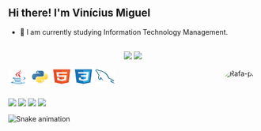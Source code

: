 ## Hi there! I'm Vinícius Miguel

- :seedling: I am currently studying Information Technology Management.

<br>
<div align="center">
   <img height="180em" src="https://github-readme-stats-git-masterrstaa-rickstaa.vercel.app/api?username=ViniciusMiguell&show_icons=true&theme=react&include_all_commits=true&count_private=true"/>
   <img height="180em" src="https://github-readme-stats-git-masterrstaa-rickstaa.vercel.app/api/top-langs/?username=ViniciusMiguell&layout=compact&langs_count=7&theme=react"/>
</div>
  
  <div style="display: inline_block"><br>
  <!--<img align="center" alt="Rafa-Js" height="30" width="40" src="https://raw.githubusercontent.com/devicons/devicon/master/icons/javascript/javascript-plain.svg">
  <img align="center" alt="Rafa-React" height="30" width="40" src="https://raw.githubusercontent.com/devicons/devicon/master/icons/react/react-original.svg">-->
  <img align="center" alt="JAVA" height="30" width="40" src="https://raw.githubusercontent.com/devicons/devicon/master/icons/java/java-original.svg">
  <img align="center" alt="PYTHON" height="30" width="40" src="https://raw.githubusercontent.com/devicons/devicon/master/icons/python/python-original.svg">
  <img align="center" alt="HTML" height="30" width="40" src="https://raw.githubusercontent.com/devicons/devicon/master/icons/html5/html5-original.svg">
  <img align="center" alt="CSS" height="30" width="40" src="https://raw.githubusercontent.com/devicons/devicon/master/icons/css3/css3-original.svg">
  <img align="center" alt="MYSQL" height="30" width="40" src="https://raw.githubusercontent.com/devicons/devicon/master/icons/mysql/mysql-original.svg">
  <!--<img align="right" alt="Vinicius-pic" height="150" style="border-radius:50px;" src="https://cdn.discordapp.com/attachments/802375742947328010/1060042271837393018/LEGION_on_Instagram____KAKASHI__wacom__wacombrJPG_1.png">-->
  <img align="right" alt="Rafa-pic" height="150" style="border-radius:50px;" src="https://media.discordapp.net/attachments/802376399079735296/1062138754187395163/KAKASHI_1.png">
</div>
</div>
  
  ##
  
  <div> 
  <a href="https://www.instagram.com/viniciusmiguellll/" target="_blank"><img src="https://img.shields.io/badge/-Instagram-%23E4405F?style=for-the-badge&logo=instagram&logoColor=white" target="_blank"></a>
 	<a href="https://www.twitch.tv/pacheco_fps" target="_blank"><img src="https://img.shields.io/badge/Twitch-9146FF?style=for-the-badge&logo=twitch&logoColor=white" target="_blank"></a>
  <a href = "mailto:viniciusmiguel.contato@gmail.com"><img src="https://img.shields.io/badge/Gmail-D14836?style=for-the-badge&logo=gmail&logoColor=white" target="_blank"></a>
  <a href="https://www.linkedin.com/in/vinícius-miguel-ba52801bb/" target="_blank"><img src="https://img.shields.io/badge/-LinkedIn-%230077B5?style=for-the-badge&logo=linkedin&logoColor=white" target="_blank"></a> 
 
  ![Snake animation](https://github.com/ViniciusMiguell/ViniciusMiguell/blob/output/github-contribution-grid-snake.svg)
 
</div>
